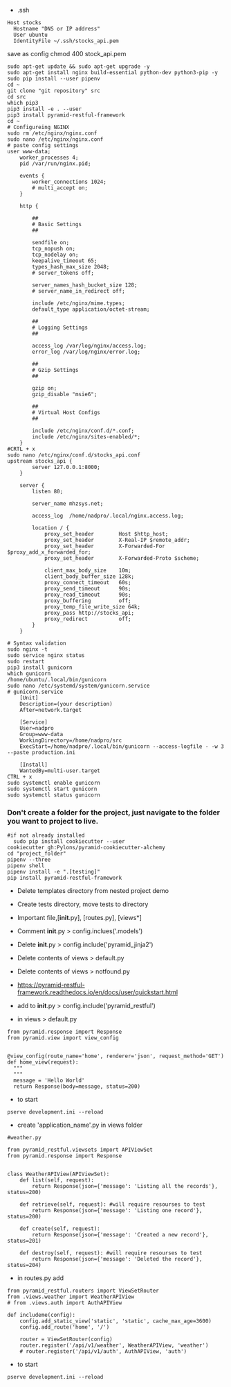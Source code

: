 - .ssh
```
Host stocks
  Hostname "DNS or IP address"
  User ubuntu
  IdentityFile ~/.ssh/stocks_api.pem
```
save as config
chmod 400 stock_api.pem

```
sudo apt-get update && sudo apt-get upgrade -y
sudo apt-get install nginx build-essential python-dev python3-pip -y
sudo pip install --user pipenv
cd ~
git clone "git repository" src
cd src
which pip3
pip3 install -e . --user
pip3 install pyramid-restful-framework
cd ~
# Configureing NGINX
sudo rm /etc/nginx/nginx.conf
sudo nano /etc/nginx/nginx.conf
# paste config settings
user www-data;
    worker_processes 4;
    pid /var/run/nginx.pid;

    events {
        worker_connections 1024;
        # multi_accept on;
    }

    http {

        ##
        # Basic Settings
        ##

        sendfile on;
        tcp_nopush on;
        tcp_nodelay on;
        keepalive_timeout 65;
        types_hash_max_size 2048;
        # server_tokens off;

        server_names_hash_bucket_size 128;
        # server_name_in_redirect off;

        include /etc/nginx/mime.types;
        default_type application/octet-stream;

        ##
        # Logging Settings
        ##

        access_log /var/log/nginx/access.log;
        error_log /var/log/nginx/error.log;

        ##
        # Gzip Settings
        ##

        gzip on;
        gzip_disable "msie6";

        ##
        # Virtual Host Configs
        ##

        include /etc/nginx/conf.d/*.conf;
        include /etc/nginx/sites-enabled/*;
    }
#CRTL + x
sudo nano /etc/nginx/conf.d/stocks_api.conf
upstream stocks_api {
        server 127.0.0.1:8000;
    }

    server {
        listen 80;

        server_name mhzsys.net;

        access_log  /home/nadpro/.local/nginx.access.log;

        location / {
            proxy_set_header        Host $http_host;
            proxy_set_header        X-Real-IP $remote_addr;
            proxy_set_header        X-Forwarded-For $proxy_add_x_forwarded_for;
            proxy_set_header        X-Forwarded-Proto $scheme;

            client_max_body_size    10m;
            client_body_buffer_size 128k;
            proxy_connect_timeout   60s;
            proxy_send_timeout      90s;
            proxy_read_timeout      90s;
            proxy_buffering         off;
            proxy_temp_file_write_size 64k;
            proxy_pass http://stocks_api;
            proxy_redirect          off;
        }
    }

# Syntax validation
sudo nginx -t
sudo service nginx status
sudo restart
pip3 install gunicorn
which gunicorn
/home/ubuntu/.local/bin/gunicorn
sudo nano /etc/systemd/system/gunicorn.service
# gunicorn.service
    [Unit]
    Description=(your description)
    After=network.target

    [Service]
    User=nadpro
    Group=www-data
    WorkingDirectory=/home/nadpro/src
    ExecStart=/home/nadpro/.local/bin/gunicorn --access-logfile - -w 3 --paste production.ini

    [Install]
    WantedBy=multi-user.target
CTRL + x
sudo systemctl enable gunicorn
sudo systemctl start gunicorn
sudo systemctl status gunicorn
```





### Don't create a folder for the project, just navigate to the folder you want to project to live.
```
#if not already installed
  sudo pip install cookiecutter --user
cookiecutter gh:Pylons/pyramid-cookiecutter-alchemy
cd "project_folder"
pipenv --three
pipenv shell
pipenv install -e ".[testing]"
pip install pyramid-restful-framework
```
- Delete templates directory from nested project demo
- Create tests directory, move tests to directory
- Important file,[__init__.py], [routes.py], [views*]
- Comment __init__.py > config.inclues('.models')
- Delete __init__.py > config.include('pyramid_jinja2')
- Delete contents of views > default.py
- Delete contents of views > notfound.py
- https://pyramid-restful-framework.readthedocs.io/en/docs/user/quickstart.html

- add to __init__.py > config.include('pyramid_restful')
- in views > default.py
```
from pyramid.response import Response
from pyramid.view import view_config


@view_config(route_name='home', renderer='json', request_method='GET')
def home_view(request):
  """
  """
  message = 'Hello World'
  return Response(body=message, status=200)
```
- to start
```
pserve development.ini --reload
```
- create 'application_name'.py in views folder
```
#weather.py

from pyramid_restful.viewsets import APIViewSet
from pyramid.response import Response


class WeatherAPIView(APIViewSet):
    def list(self, request):
        return Response(json={'message': 'Listing all the records'}, status=200)

    def retrieve(self, request): #will require resourses to test
        return Response(json={'message': 'Listing one record'}, status=200)

    def create(self, request):
        return Response(json={'message': 'Created a new record'}, status=201)

    def destroy(self, request): #will require resourses to test
        return Response(json={'message': 'Deleted the record'}, status=204)
```

- in routes.py add
```
from pyramid_restful.routers import ViewSetRouter
from .views.weather import WeatherAPIView
# from .views.auth import AuthAPIView

def includeme(config):
    config.add_static_view('static', 'static', cache_max_age=3600)
    config.add_route('home', '/')

    router = ViewSetRouter(config)
    router.register('/api/v1/weather', WeatherAPIView, 'weather')
    # router.register('/api/v1/auth', AuthAPIView, 'auth')
```
- to start
```
pserve development.ini --reload
```